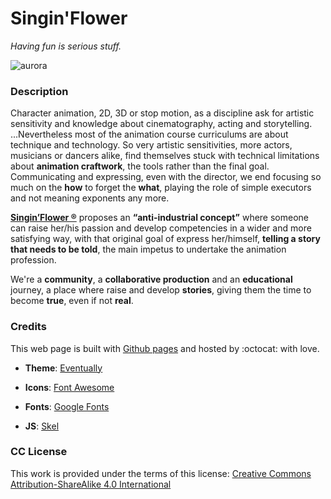 # **Singin'Flower**

_Having fun is serious stuff._

![aurora](https://cdn.singinflower.org/image/aurora.gif)

### **Description**

Character animation, 2D, 3D or stop motion, as a discipline ask for artistic sensitivity and knowledge about cinematography, acting and storytelling.
...Nevertheless most of the animation course curriculums are about technique and technology.
So very artistic sensitivities, more actors, musicians or dancers alike, find themselves stuck with technical limitations about **animation craftwork**, the tools rather than the final goal.
Communicating and expressing, even with the director, we end focusing so much on the  **how** to forget the **what**, playing the role of simple executors and not meaning exponents any more.

[**Singin’Flower ®**](https://info.singinflower.org) proposes an **“anti-industrial concept”** where someone can raise her/his passion and develop competencies in a wider and more satisfying way, with that original goal of express her/himself, **telling a story that needs to be told**, the main impetus to undertake the animation profession.

We're a **community**, a **collaborative production** and an **educational** journey, a place where raise and develop **stories**, giving them the time to become **true**, even if not **real**.

### **Credits**

This web page is built with [Github pages](https://pages.github.com/) and hosted by :octocat: with love.

+ **Theme**:
[Eventually](https://html5up.net/eventually)

+ **Icons**:
[Font Awesome](https://fortawesome.github.com/Font-Awesome)

+ **Fonts**:
[Google Fonts](https://fonts.google.com/)

+ **JS**:
[Skel](https://skel.io)

### **CC License**

This work is provided under the terms of this license: [Creative Commons Attribution-ShareAlike 4.0 International](https://creativecommons.org/licenses/by-sa/4.0/)

